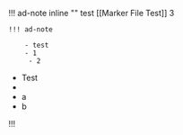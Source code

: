 

!!! ad-note inline ""
test
[[Marker File Test]]
3

	!!! ad-note
		
		- test
		- 1
		 - 2

- Test
- 
- a
- b

!!!